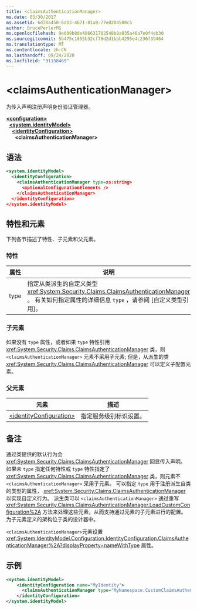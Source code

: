 ```yaml
---
title: <claimsAuthenticationManager>
ms.date: 03/30/2017
ms.assetid: 6d30a450-6d13-4671-81a8-77e0204500c5
author: BrucePerlerMS
ms.openlocfilehash: 9e099b8de486631702548b8a035a46a7e0f4eb30
ms.sourcegitcommit: 5b475c1855b32cf78d2d1bbb4295e4c236f39464
ms.translationtype: MT
ms.contentlocale: zh-CN
ms.lasthandoff: 09/24/2020
ms.locfileid: "91158469"
---
```

# \<claimsAuthenticationManager>

为传入声明注册声明身份验证管理器。  
  
[**\<configuration>**](../configuration-element.md)\
&nbsp;&nbsp;[**\<system.identityModel>**](system-identitymodel.md)\
&nbsp;&nbsp;&nbsp;&nbsp;[**\<identityConfiguration>**](identityconfiguration.md)\
&nbsp;&nbsp;&nbsp;&nbsp;&nbsp;&nbsp;**\<claimsAuthenticationManager>**  
  
## <a name="syntax"></a>语法  
  
```xml  
<system.identityModel>  
  <identityConfiguration>  
    <claimsAuthenticationManager type=xs:string>  
      <optionalConfigurationElements />  
    </claimsAuthenticationManager>  
  </identityConfiguration>  
</system.identityModel>  
```  
  
## <a name="attributes-and-elements"></a>特性和元素  

 下列各节描述了特性、子元素和父元素。  
  
### <a name="attributes"></a>特性  
  
|属性|说明|  
|---------------|-----------------|  
|type|指定从类派生的自定义类型 <xref:System.Security.Claims.ClaimsAuthenticationManager> 。 有关如何指定属性的详细信息 `type` ，请参阅 [自定义类型引用]。|  
  
### <a name="child-elements"></a>子元素  

 如果没有 `type` 属性，或者如果 `type` 特性引用 <xref:System.Security.Claims.ClaimsAuthenticationManager> 类，则 `<claimsAuthenticationManager>` 元素不采用子元素; 但是，从派生的类 <xref:System.Security.Claims.ClaimsAuthenticationManager> 可以定义子配置元素。  
  
### <a name="parent-elements"></a>父元素  
  
|元素|描述|  
|-------------|-----------------|  
|[\<identityConfiguration>](identityconfiguration.md)|指定服务级别标识设置。|  
  
## <a name="remarks"></a>备注  

 通过类提供的默认行为会 <xref:System.Security.Claims.ClaimsAuthenticationManager> 回显传入声明。 如果未 `type` 指定任何特性或 `type` 特性指定了 <xref:System.Security.Claims.ClaimsAuthenticationManager> 类，则元素不 `<claimsAuthenticationManager>` 采用子元素。 可以指定 `type` 用于注册派生自类的类型的属性， <xref:System.Security.Claims.ClaimsAuthenticationManager> 以实现自定义行为。 派生类可以 `<claimsAuthenticationManager>` 通过重写 <xref:System.Security.Claims.ClaimsAuthenticationManager.LoadCustomConfiguration%2A> 方法来处理这些元素，从而支持通过元素的子元素进行的配置。 为子元素定义的架构位于类的设计器中。  
  
 `<claimsAuthenticationManager>`元素设置 <xref:System.IdentityModel.Configuration.IdentityConfiguration.ClaimsAuthenticationManager%2A?displayProperty=nameWithType> 属性。  
  
## <a name="example"></a>示例  
  
```xml  
<system.identityModel>  
    <identityConfiguration name="MyIdentity">  
      <claimsAuthenticationManager type="MyNamespace.CustomClaimsAuthenticationManager, MyAssembly"/>
    </identityConfiguration>  
</system.identityModel>  
```
